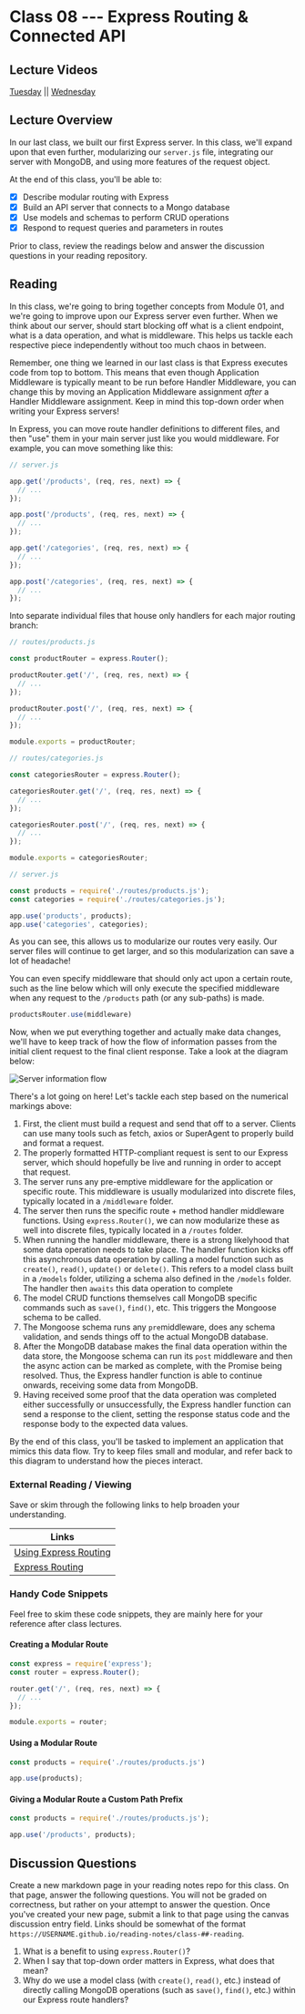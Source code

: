 # Class 08 --- Express Routing & Connected API

## Lecture Videos

[Tuesday](https://www.youtube.com/watch?v=LVcGPDh2mqE) || [Wednesday](https://www.youtube.com/watch?v=yImo5aNDjjA)

## Lecture Overview

In our last class, we built our first Express server. In this class, we'll expand upon that even further, modularizing our `server.js` file, integrating our server with MongoDB, and using more features of the request object. 

At the end of this class, you'll be able to:

-   [x] Describe modular routing with Express
-   [x] Build an API server that connects to a Mongo database
-   [x] Use models and schemas to perform CRUD operations 
-   [x] Respond to request queries and parameters in routes 

Prior to class, review the readings below and answer the discussion questions in your reading repository.

## Reading

In this class, we're going to bring together concepts from Module 01, and we're going to improve upon our Express server even further. When we think about our server, should start blocking off what is a client endpoint, what is a data operation, and what is middleware. This helps us tackle each respective piece independently without too much chaos in between. 

Remember, one thing we learned in our last class is that Express executes code from top to bottom. This means that even though Application Middleware is typically meant to be run before Handler Middleware, you can change this by moving an Application Middleware assignment *after* a Handler Middleware assignment. Keep in mind this top-down order when writing your Express servers! 

In Express, you can move route handler definitions to different files, and then "use" them in your main server just like you would middleware. For example, you can move something like this: 

```javascript
// server.js

app.get('/products', (req, res, next) => {
  // ...
}); 

app.post('/products', (req, res, next) => {
  // ...
}); 

app.get('/categories', (req, res, next) => {
  // ...
});

app.post('/categories', (req, res, next) => {
  // ...
}); 
```

Into separate individual files that house only handlers for each major routing branch: 

```javascript
// routes/products.js

const productRouter = express.Router(); 

productRouter.get('/', (req, res, next) => {
  // ...
}); 

productRouter.post('/', (req, res, next) => {
  // ...
}); 

module.exports = productRouter; 
```

```javascript
// routes/categories.js

const categoriesRouter = express.Router(); 

categoriesRouter.get('/', (req, res, next) => {
  // ...
}); 

categoriesRouter.post('/', (req, res, next) => {
  // ...
}); 

module.exports = categoriesRouter; 
```

```javascript
// server.js

const products = require('./routes/products.js'); 
const categories = require('./routes/categories.js'); 

app.use('products', products); 
app.use('categories', categories); 
```

As you can see, this allows us to modularize our routes very easily. Our server files will continue to get larger, and so this modularization can save a lot of headache! 

You can even specify middleware that should only act upon a certain route, such as the line below which will only execute the specified middleware when any request to the `/products` path (or any sub-paths) is made.

```javascript
productsRouter.use(middleware)
```

Now, when we put everything together and actually make data changes, we'll have to keep track of how the flow of information passes from the initial client request to the final client response. Take a look at the diagram below: 

![Server information flow](./assets/app-info-flow.png)

There's a lot going on here! Let's tackle each step based on the numerical markings above: 

1. First, the client must build a request and send that off to a server. Clients can use many tools such as fetch, axios or SuperAgent to properly build and format a request. 
2. The properly formatted HTTP-compliant request is sent to our Express server, which should hopefully be live and running in order to accept that request. 
3. The server runs any pre-emptive middleware for the application or specific route. This middleware is usually modularized into discrete files, typically located in a `/middleware` folder. 
4. The server then runs the specific route + method handler middleware functions. Using `express.Router()`, we can now modularize these as well into discrete files, typically located in a `/routes` folder.
5. When running the handler middleware, there is a strong likelyhood that some data operation needs to take place. The handler function kicks off this asynchronous data operation by calling a model function such as `create()`, `read()`, `update()` or `delete()`. This refers to a model class built in a `/models` folder, utilizing a schema also defined in the `/models` folder. The handler then `awaits` this data operation to complete
6. The model CRUD functions themselves call MongoDB specific commands such as `save()`, `find()`, etc. This triggers the Mongoose schema to be called.  
7. The Mongoose schema runs any `pre`middleware, does any schema validation, and sends things off to the actual MongoDB database. 
8. After the MongoDB database makes the final data operation within the data store, the Mongoose schema can run its `post` middleware and then the async action can be marked as complete, with the Promise being resolved. Thus, the Express handler function is able to continue onwards, receiving some data from MongoDB. 
9. Having received some proof that the data operation was completed either successfully or unsuccessfully, the Express handler function can send a response to the client, setting the response status code and the response body to the expected data values. 

By the end of this class, you'll be tasked to implement an application that mimics this data flow. Try to keep files small and modular, and refer back to this diagram to understand how the pieces interact. 

### External Reading / Viewing

Save or skim through the following links to help broaden your understanding.

| Links                                                        |
| ------------------------------------------------------------ |
| [Using Express Routing](https://expressjs.com/en/guide/routing.html) |
| [Express Routing](https://scotch.io/tutorials/learn-to-use-the-new-router-in-expressjs-4) |

### Handy Code Snippets

Feel free to skim these code snippets, they are mainly here for your reference after class lectures.

#### Creating a Modular Route 

```javascript
const express = require('express'); 
const router = express.Router(); 

router.get('/', (req, res, next) => {
  // ...
}); 

module.exports = router; 
```

#### Using a Modular Route

```javascript
const products = require('./routes/products.js')

app.use(products); 
```

#### Giving a Modular Route a Custom Path Prefix

```javascript
const products = require('./routes/products.js'); 

app.use('/products', products); 
```

## Discussion Questions

Create a new markdown page in your reading notes repo for this class. On that page, answer the following questions. You will not be graded on correctness, but rather on your attempt to answer the question. Once you've created your new page, submit a link to that page using the canvas discussion entry field. Links should be somewhat of the format `https://USERNAME.github.io/reading-notes/class-##-reading`.

1. What is a benefit to using `express.Router()`? 
2. When I say that top-down order matters in Express, what does that mean? 
3. Why do we use a model class (with `create()`, `read()`, etc.) instead of directly calling MongoDB operations (such as `save()`, `find()`, etc.) within our Express route handlers? 

